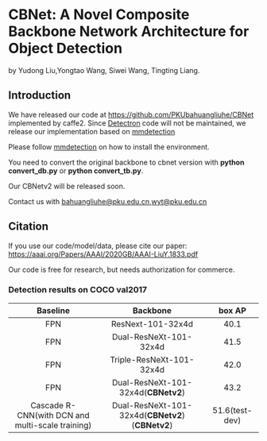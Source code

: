 # CBNet: A Novel Composite Backbone Network Architecture for Object Detection

by Yudong Liu,Yongtao Wang, Siwei Wang, Tingting Liang.

## Introduction

We have released our code at https://github.com/PKUbahuangliuhe/CBNet implemented by caffe2. Since [Detectron](https://github.com/facebookresearch/Detectron) code will not be maintained, we release our implementation based on [mmdetection](https://github.com/open-mmlab/mmdetection)

Please follow [mmdetection](https://github.com/open-mmlab/mmdetection) on how to install the environment.

You need to convert the original backbone to cbnet version with **python convert_db.py** or **python convert_tb.py**.

Our CBNetv2 will be released soon.

Contact us with bahuangliuhe@pku.edu.cn,wyt@pku.edu.cn


## Citation

If you use our code/model/data, please cite our paper:
https://aaai.org/Papers/AAAI/2020GB/AAAI-LiuY.1833.pdf

Our code is free for research, but needs authorization for commerce.


### Detection results on COCO val2017

|  Baseline |   Backbone          | box AP |                 
| :-------------: | :-----: | :-----: |
|     FPN   |   ResNext-101-32x4d     |  40.1  |
|     FPN   |   Dual-ResNeXt-101-32x4d  | 41.5  |
|     FPN   |   Triple-ResNeXt-101-32x4d  | 42.0  |
|     FPN   |   Dual-ResNeXt-101-32x4d(**CBNetv2**)  | 43.2  |
|Cascade R-CNN(with DCN and multi-scale training)| Dual-ResNeXt-101-32x4d(**CBNetv2**)(**CBNetv2**)|51.6(test-dev) |
